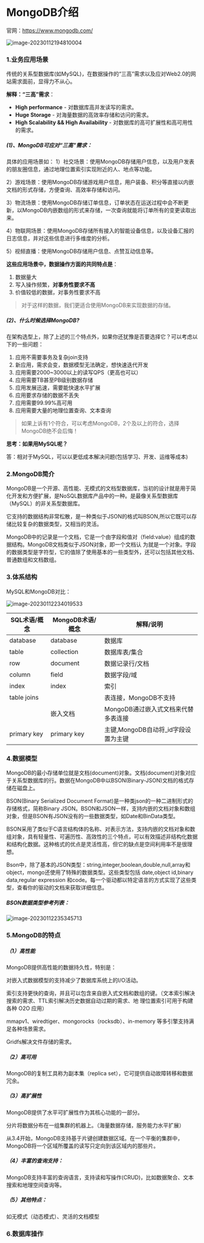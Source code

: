 # MongoDB介绍

官网：https://www.mongodb.com/

![image-20230112194810004](images/image-20230112194810004.png)

### 1.业务应用场景

传统的关系型数据库(如MySQL)，在数据操作的“三高”需求以及应对Web2.0的网站需求面前，显得力不从心。

**解释：“三高”需求**：

- **High performance** - 对数据库高并发读写的需求。
- **Huge Storage** - 对海量数据的高效率存储和访问的需求。
- **High Scalability && High Availability** - 对数据库的高可扩展性和高可用性的需求。

##### (1)、MongoDB可应对“三高”需求：

具体的应用场景如：
1）社交场景：使用MongoDB存储用户信息，以及用户发表的朋友圈信息，通过地理位置索引实现附近的人、地点等功能。

2）游戏场景：使用MongoDB存储游戏用户信息，用户装备、积分等直接以内嵌文档的形式存储，方便查询、高效率存储和访问。

3）物流场景：使用MongoDB存储订单信息，订单状态在运送过程中会不断更新，以MongoDB内嵌数组的形式来存储，一次查询就能将订单所有的变更读取出来。

4）物联网场景：使用MongoDB存储所有接入的智能设备信息，以及设备汇报的日志信息，并对这些信息进行多维度的分析。

5）视频直播：使用MongoDB存储用户信息、点赞互动信息等。

**这些应用场景中，数据操作方面的共同特点是**：

1. 数据量大
2. 写入操作频繁，**对事务性要求不高**
3. 价值较低的数据，对事务性要求不高

> 对于这样的数据，我们更适合使用MongoDB来实现数据的存储。

##### (2)、什么时候选择MongoDB?

在架构选型上，除了上述的三个特点外，如果你还犹豫是否要选择它？可以考虑以下的一些问题：

1. 应用不需要事务及复杂join支持
2. 新应用，需求会变，数据模型无法确定，想快速迭代开发
3. 应用需要2000~3000以上的读写QPS（更高也可以）
4. 应用需要TB甚至PB级别数据存储
5. 应用发展迅速，需要能快速水平扩展
6. 应用要求存储的数据不丢失
7. 应用需要99.99%高可用
8. 应用需要大量的地理位置查询、文本查询

> 如果上诉有1个符合，可以考虑MongoDB，2个及以上的符合，选择MongoDB绝不会后悔！

**思考：如果用MySQL呢？**

答：相对于MySQL，可以以更低成本解决问题(包括学习、开发、运维等成本)

### 2.MongoDB简介

MongoDB是一个开源、高性能、无模式的文档型数据库，当初的设计就是用于简化开发和方便扩展，是NoSQL数据库产品中的一种。是最像关系型数据库（MySQL）的非关系型数据库。

它支持的数据结构非常松散，是一种类似于JSON的格式叫BSON,所以它既可以存储比较复杂的数据类型，又相当的灵活。

MongoDB中的记录是一个文档，它是一个由字段和值对（field:value）组成的数据结构。MongoDB文档类似于JSON对象，即一个文档认 为就是一个对象。字段的数据类型是字符型，它的值除了使用基本的一些类型外，还可以包括其他文档、普通数组和文档数组。

### 3.体系结构

MySQL和MongoDB对比：

![image-20230112234019533](images/image-20230112234019533.png)

| SQL术语/概念 | MongoDB术语/概念 | 解释/说明                           |
| ------------ | ---------------- | ----------------------------------- |
| database     | database         | 数据库                              |
| table        | collection       | 数据库表/集合                       |
| row          | document         | 数据记录行/文档                     |
| column       | field            | 数据字段/域                         |
| index        | index            | 索引                                |
| table joins  |                  | 表连接，MongoDB不支持               |
|              | 嵌入文档         | MongoDB通过嵌入式文档来代替多表连接 |
| primary key  | primary key      | 主键,MongoDB自动将_id字段设置为主键 |

### 4.数据模型

MongoDB的最小存储单位就是文档(document)对象。文档(document)对象对应于关系型数据库的行。数据在MongoDB中以BSON(Binary-JSON)文档的格式存储在磁盘上。

BSON(Binary Serialized Document Format)是一种类json的一种二进制形式的存储格式，简称Binary JSON。BSON和JSON一样，支持内嵌的文档对象和数组对象，但是BSON有JSON没有的一些数据类型，如Date和BinData类型。

BSON采用了类似于C语言结构体的名称、对表示方法，支持内嵌的文档对象和数组对象，具有轻量性、可遍历性、高效性的三个特点，可以有效描述非结构化数据和结构化数据。这种格式的优点是灵活性高，但它的缺点是空间利用率不是很理想。

Bson中，除了基本的JSON类型：string,integer,boolean,double,null,array和object，mongo还使用了特殊的数据类型。这些类型包括 date,object id,binary data,regular expression 和code。每一个驱动都以特定语言的方式实现了这些类型，查看你的驱动的文档来获取详细信息。

##### BSON数据类型参考列表：

![image-20230112235345713](images/image-20230112235345713.png)

### 5.MongoDB的特点

##### （1）高性能

MongoDB提供高性能的数据持久性，特别是：

对嵌入式数据模型的支持减少了数据库系统上的I/O活动。

索引支持更快的查询，并且可以包含来自嵌入式文档和数组的键。（文本索引解决搜索的需求、TTL索引解决历史数据自动过期的需求、地 理位置索引可用于构建各种 O2O 应用）

mmapv1、wiredtiger、mongorocks（rocksdb）、in-memory 等多引擎支持满足各种场景需求。

Gridfs解决文件存储的需求。

##### （2）高可用

MongoDB的复制工具称为副本集（replica set），它可提供自动故障转移和数据冗余。

##### （3）高扩展性

MongoDB提供了水平可扩展性作为其核心功能的一部分。

分片将数据分布在一组集群的机器上。（海量数据存储，服务能力水平扩展）

从3.4开始，MongoDB支持基于片键创建数据区域。在一个平衡的集群中，MongoDB将一个区域所覆盖的读写只定向到该区域内的那些片。

##### （4）丰富的查询支持：

MongoDB支持丰富的查询语言，支持读和写操作(CRUD)，比如数据聚合、文本搜索和地理空间查询等。

##### （5）其他特点：

如无模式（动态模式）、灵活的文档模型

### 6.数据库操作

